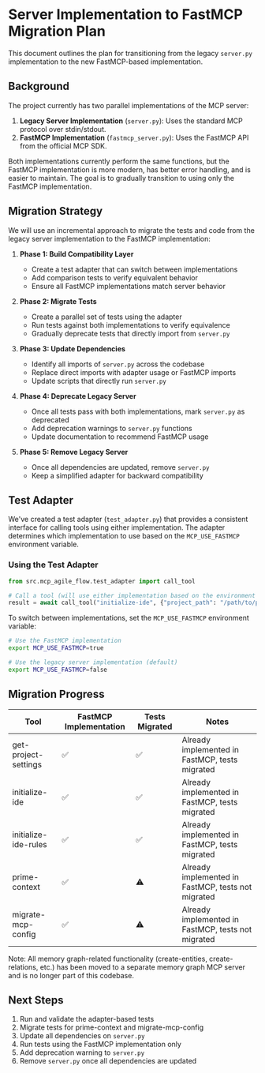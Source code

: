 # Server Implementation to FastMCP Migration Plan

This document outlines the plan for transitioning from the legacy `server.py` implementation to the new FastMCP-based implementation.

## Background

The project currently has two parallel implementations of the MCP server:

1. **Legacy Server Implementation** (`server.py`): Uses the standard MCP protocol over stdin/stdout.
2. **FastMCP Implementation** (`fastmcp_server.py`): Uses the FastMCP API from the official MCP SDK.

Both implementations currently perform the same functions, but the FastMCP implementation is more modern, has better error handling, and is easier to maintain. The goal is to gradually transition to using only the FastMCP implementation.

## Migration Strategy

We will use an incremental approach to migrate the tests and code from the legacy server implementation to the FastMCP implementation:

1. **Phase 1: Build Compatibility Layer**
   - Create a test adapter that can switch between implementations
   - Add comparison tests to verify equivalent behavior
   - Ensure all FastMCP implementations match server behavior

2. **Phase 2: Migrate Tests**
   - Create a parallel set of tests using the adapter
   - Run tests against both implementations to verify equivalence
   - Gradually deprecate tests that directly import from `server.py`

3. **Phase 3: Update Dependencies**
   - Identify all imports of `server.py` across the codebase
   - Replace direct imports with adapter usage or FastMCP imports
   - Update scripts that directly run `server.py`

4. **Phase 4: Deprecate Legacy Server**
   - Once all tests pass with both implementations, mark `server.py` as deprecated
   - Add deprecation warnings to `server.py` functions
   - Update documentation to recommend FastMCP usage

5. **Phase 5: Remove Legacy Server**
   - Once all dependencies are updated, remove `server.py`
   - Keep a simplified adapter for backward compatibility

## Test Adapter

We've created a test adapter (`test_adapter.py`) that provides a consistent interface for calling tools using either implementation. The adapter determines which implementation to use based on the `MCP_USE_FASTMCP` environment variable.

### Using the Test Adapter

```python
from src.mcp_agile_flow.test_adapter import call_tool

# Call a tool (will use either implementation based on the environment variable)
result = await call_tool("initialize-ide", {"project_path": "/path/to/project"})
```

To switch between implementations, set the `MCP_USE_FASTMCP` environment variable:

```bash
# Use the FastMCP implementation
export MCP_USE_FASTMCP=true

# Use the legacy server implementation (default)
export MCP_USE_FASTMCP=false
```

## Migration Progress

| Tool | FastMCP Implementation | Tests Migrated | Notes |
|------|----------------------|----------------|-------|
| get-project-settings | ✅ | ✅ | Already implemented in FastMCP, tests migrated |
| initialize-ide | ✅ | ✅ | Already implemented in FastMCP, tests migrated |
| initialize-ide-rules | ✅ | ✅ | Already implemented in FastMCP, tests migrated |
| prime-context | ✅ | ⚠️ | Already implemented in FastMCP, tests not migrated |
| migrate-mcp-config | ✅ | ⚠️ | Already implemented in FastMCP, tests not migrated |

Note: All memory graph-related functionality (create-entities, create-relations, etc.) has been moved to a separate memory graph MCP server and is no longer part of this codebase.

## Next Steps

1. Run and validate the adapter-based tests
2. Migrate tests for prime-context and migrate-mcp-config
3. Update all dependencies on `server.py`
4. Run tests using the FastMCP implementation only
5. Add deprecation warning to `server.py`
6. Remove `server.py` once all dependencies are updated 